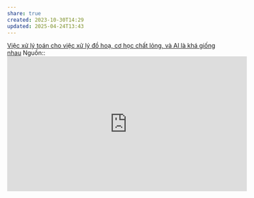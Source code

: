 ```yaml
---
share: true
created: 2023-10-30T14:29
updated: 2025-04-24T13:43
---
```

[Việc xử lý toán cho việc xử lý đồ hoạ, cơ học chất lỏng, và AI là khá giống nhau](../../../%F0%9F%93%8AT%E1%BB%95%20ch%E1%BB%A9c,%20ph%C3%A2n%20t%C3%ADch%20d%E1%BB%AF%20li%E1%BB%87u/Ph%C3%A2n%20t%C3%ADch%20d%E1%BB%AF%20li%E1%BB%87u/To%C3%A1n/Vi%E1%BB%87c%20x%E1%BB%AD%20l%C3%BD%20to%C3%A1n%20cho%20vi%E1%BB%87c%20x%E1%BB%AD%20l%C3%BD%20%C4%91%E1%BB%93%20ho%E1%BA%A1,%20c%C6%A1%20h%E1%BB%8Dc%20ch%E1%BA%A5t%20l%E1%BB%8Fng,%20v%C3%A0%20AI%20l%C3%A0%20kh%C3%A1%20gi%E1%BB%91ng%20nhau.md)
Nguồn:: <iframe width="560" height="315" src="https://www.youtube.com/embed/K9anz4aB0S0?si=hgREuXCytJ1R8PfQ&t=512" title="YouTube video player" frameborder="0" allow="accelerometer; autoplay; clipboard-write; encrypted-media; gyroscope; picture-in-picture; web-share" referrerpolicy="strict-origin-when-cross-origin" allowfullscreen></iframe>